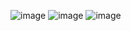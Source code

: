 ![image](https://github.com/etogus/DigitalDesignLabs/assets/47570845/2ae644fe-8164-4368-82a2-09864f3af29d)
![image](https://github.com/etogus/DigitalDesignLabs/assets/47570845/20ed5379-2a33-47c9-9070-ec0217f5d40c)
![image](https://github.com/etogus/DigitalDesignLabs/assets/47570845/3d4e88a0-8a1c-4716-9256-0d7615bb14f6)

